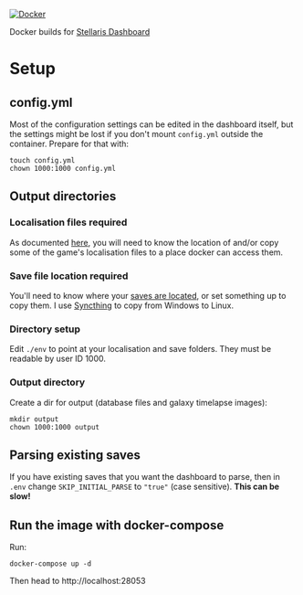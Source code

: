[![Docker](https://img.shields.io/badge/docker-%230db7ed.svg?style=for-the-badge&logo=docker&logoColor=white)](https://hub.docker.com/r/forbiddenlake/stellaris-dashboard)

Docker builds for [Stellaris Dashboard](https://github.com/eliasdoehne/stellaris-dashboard/)

# Setup

## config.yml

Most of the configuration settings can be edited in the dashboard itself, but the settings might be lost if you don't mount `config.yml` outside the container. Prepare for that with:

```
touch config.yml
chown 1000:1000 config.yml
```

## Output directories

### Localisation files required

As documented [here](https://github.com/eliasdoehne/stellaris-dashboard#names-and-localizations), you will need to know the location of and/or copy some of the game's localisation files to a place docker can access them.

### Save file location required

You'll need to know where your [saves are located](https://stellaris.paradoxwikis.com/Save-game_editing), or set something up to copy them. I use [Syncthing](https://syncthing.net/) to copy from Windows to Linux.

### Directory setup

Edit `./env` to point at your localisation and save folders. They must be readable by user ID 1000.

### Output directory

Create a dir for output (database files and galaxy timelapse images):

```
mkdir output
chown 1000:1000 output
```

## Parsing existing saves

If you have existing saves that you want the dashboard to parse, then in `.env` change `SKIP_INITIAL_PARSE` to `"true"` (case sensitive). **This can be slow!**

## Run the image with docker-compose

Run:

```
docker-compose up -d
```

Then head to http://localhost:28053
